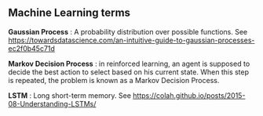 ## Machine Learning terms

**Gaussian Process** : A probability distribution over possible functions.  See https://towardsdatascience.com/an-intuitive-guide-to-gaussian-processes-ec2f0b45c71d  

**Markov Decision Process** : in reinforced learning, an agent is supposed to decide the best action to select based on his current state. When this step is repeated, the problem is known as a Markov Decision Process.

**LSTM** : Long short-term memory. See https://colah.github.io/posts/2015-08-Understanding-LSTMs/